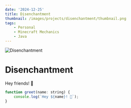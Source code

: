 ```yaml
---
date: '2024-12-25'
title: Disenchantment
thumbnail: /images/projects/disenchantment/thumbnail.png
tags:
    - Personal
    - Minecraft Mechanics
    - Java
---
```


<img src="/images/projects/disenchantment.png" alt="Disenchantment" class="w-full h-56 object-cover mb-4 rounded-lg shadow-lg" />

# Disenchantment

Hey friends! 👋

```js
function greet(name: string) {
	console.log(`Hey ${name}! 👋`);
}
```
